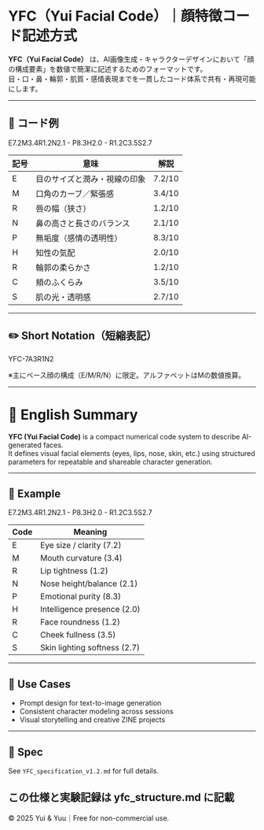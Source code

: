 # YFC（Yui Facial Code）｜顔特徴コード記述方式

**YFC（Yui Facial Code）** は、AI画像生成・キャラクターデザインにおいて「顔の構成要素」を数値で簡潔に記述するためのフォーマットです。  
目・口・鼻・輪郭・肌質・感情表現までを一貫したコード体系で共有・再現可能にします。

---

## 🧩 コード例
E7.2M3.4R1.2N2.1 - P8.3H2.0 - R1.2C3.5S2.7

| 記号 | 意味             | 解説 |
|------|------------------|------|
| E    | 目のサイズと潤み・視線の印象 | 7.2/10 |
| M    | 口角のカーブ／緊張感        | 3.4/10 |
| R    | 唇の幅（狭さ）            | 1.2/10 |
| N    | 鼻の高さと長さのバランス     | 2.1/10 |
| P    | 無垢度（感情の透明性）      | 8.3/10 |
| H    | 知性の気配               | 2.0/10 |
| R    | 輪郭の柔らかさ           | 1.2/10 |
| C    | 頬のふくらみ             | 3.5/10 |
| S    | 肌の光・透明感           | 2.7/10 |

---

## ✏️ Short Notation（短縮表記）
YFC-7A3R1N2

※主にベース顔の構成（E/M/R/N）に限定。アルファベットはMの数値換算。

---

# 📘 English Summary

**YFC (Yui Facial Code)** is a compact numerical code system to describe AI-generated faces.  
It defines visual facial elements (eyes, lips, nose, skin, etc.) using structured parameters for repeatable and shareable character generation.

---

## 🧠 Example
E7.2M3.4R1.2N2.1 - P8.3H2.0 - R1.2C3.5S2.7

| Code | Meaning                   |
|------|----------------------------|
| E    | Eye size / clarity (7.2)   |
| M    | Mouth curvature (3.4)      |
| R    | Lip tightness (1.2)        |
| N    | Nose height/balance (2.1)  |
| P    | Emotional purity (8.3)     |
| H    | Intelligence presence (2.0)|
| R    | Face roundness (1.2)       |
| C    | Cheek fullness (3.5)       |
| S    | Skin lighting softness (2.7)|

---

## 🔧 Use Cases

- Prompt design for text-to-image generation
- Consistent character modeling across sessions
- Visual storytelling and creative ZINE projects

---

## 📄 Spec

See `YFC_specification_v1.2.md` for full details.

この仕様と実験記録は yfc_structure.md に記載
---

© 2025 Yui & Yuu｜Free for non-commercial use.
